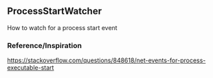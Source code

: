 ## ProcessStartWatcher  
How to watch for a process start event

### Reference/Inspiration  
https://stackoverflow.com/questions/848618/net-events-for-process-executable-start
